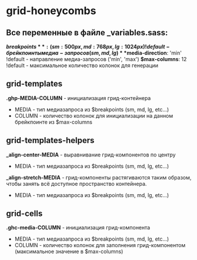 # grid-honeycombs

Все переменные в файле _variables.sass:
------------
**$breakpoints**: (sm: 500px, md: 768px, lg: 1024px) !default - брейкпоинты медиа-запросов (sm, md, lg)
**$media-direction**: 'min' !default - направление медиа-запросов ('min', 'max')
**$max-columns**: 12 !default - максимальное количество колонок для генерации

## grid-templates
**.ghp-MEDIA-COLUMN** - инициализация грид-контейнера
-   MEDIA - тип медиазапроса из $breakpoints (sm, md, lg, etc...)
-   COLUMN - количество колонок для инициализации на данном брейкпоинте из $max-columns

## grid-templates-helpers
**_align-center-MEDIA** - выравнивание грид-компонентов по центру
-   MEDIA - тип медиазапроса из $breakpoints (sm, md, lg, etc...)

**_align-stretch-MEDIA** - грид-компоненты растягиваются таким образом, чтобы занять всё доступное пространство контейнера.
-   MEDIA - тип медиазапроса из $breakpoints (sm, md, lg, etc...)

## grid-cells
**.ghc-media-COLUMN** - инициализация грид-компонента
-   MEDIA - тип медиазапроса из $breakpoints (sm, md, lg, etc...)
-   COLUMN - количество колонок для заполнения грид-компонентом (максимальное значение в $max-columns)

